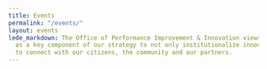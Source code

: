 ```yaml
---
title: Events
permalink: "/events/"
layout: events
lede_markdown: The Office of Performance Improvement & Innovation views hackathons
  as a key component of our strategy to not only institutionalize innovation, but
  to connect with our citizens, the community and our partners.
---
```

